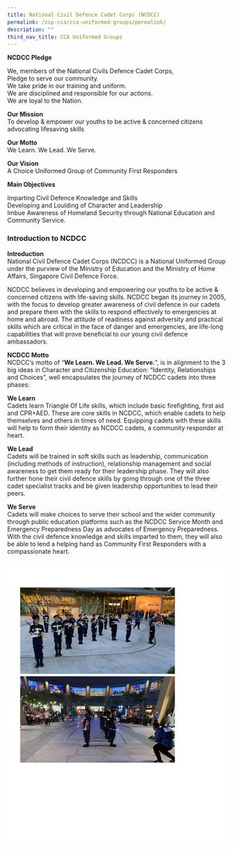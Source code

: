 ```yaml
---
title: National Civil Defence Cadet Corps (NCDCC)
permalink: /zip-cca/cca-uniformed-groups/permalink/
description: ""
third_nav_title: CCA Uniformed Groups
---
```

**NCDCC Pledge**

We, members of the National Civils Defence Cadet Corps,  
Pledge to serve our community.  
We take pride in our training and uniform.  
We are disciplined and responsible for our actions.  
We are loyal to the Nation.

**Our Mission**  
To develop & empower our youths to be active & concerned citizens advocating lifesaving skills

**Our Motto**  
We Learn. We Lead. We Serve.

**Our Vision**  
A Choice Uniformed Group of Community First Responders

**Main Objectives**

Imparting Civil Defence Knowledge and Skills  
Developing and Loulding of Character and Leadership  
Imbue Awareness of Homeland Security through National Education and Community Service.

### Introduction to NCDCC

**Introduction**  
National Civil Defence Cadet Corps (NCDCC) is a National Uniformed Group under the purview of the Ministry of Education and the Ministry of Home Affairs, Singapore Civil Defence Force.

NCDCC believes in developing and empowering our youths to be active & concerned citizens with life-saving skills. NCDCC began its journey in 2005, with the focus to develop greater awareness of civil defence in our cadets and prepare them with the skills to respond effectively to emergencies at home and abroad. The attitude of readiness against adversity and practical skills which are critical in the face of danger and emergencies, are life-long capabilities that will prove beneficial to our young civil defence ambassadors.

**NCDCC Motto**  
NCDCC’s motto of “**We Learn. We Lead. We Serve.**”, is in alignment to the 3 big ideas in Character and Citizenship Education: “Identity, Relationships and Choices”, well encapsulates the journey of NCDCC cadets into three phases:

**We Learn**  
Cadets learn Triangle Of Life skills, which include basic firefighting, first aid and CPR+AED. These are core skills in NCDCC, which enable cadets to help themselves and others in times of need. Equipping cadets with these skills will help to form their identity as NCDCC cadets, a community responder at heart.

**We Lead**  
Cadets will be trained in soft skills such as leadership, communication (including methods of instruction), relationship management and social awareness to get them ready for their leadership phase. They will also further hone their civil defence skills by going through one of the three cadet specialist tracks and be given leadership opportunities to lead their peers.

**We Serve**  
Cadets will make choices to serve their school and the wider community through public education platforms such as the NCDCC Service Month and Emergency Preparedness Day as advocates of Emergency Preparedness. With the civil defence knowledge and skills imparted to them, they will also be able to lend a helping hand as Community First Responders with a compassionate heart.

![](/images/ncdcc1.jpg)